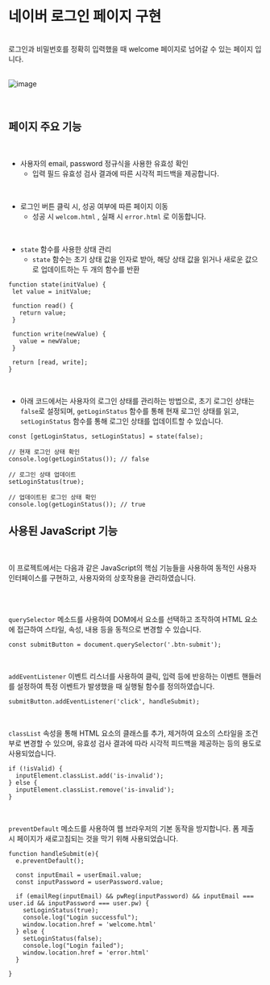 # 네이버 로그인 페이지 구현
<br/>
로그인과 비밀번호를 정확히 입력했을 때 welcome 페이지로 넘어갈 수 있는 페이지 입니다.


<br/>
<br/>


![image](https://github.com/sulahhong/js-homework/assets/100662448/5e8c26b6-b768-4536-8e13-c7b6823afe7b)


<br/>

## 페이지 주요 기능
<br/>

- 사용자의 email, password 정규식을 사용한 유효성 확인
  - 입력 필드 유효성 검사 결과에 따른 시각적 피드백을 제공합니다.

<br/>

- 로그인 버튼 클릭 시, 성공 여부에 따른 페이지 이동
  - 성공 시 `welcom.html` , 실패 시 `error.html` 로 이동합니다.
 
<br/>


- `state` 함수를 사용한 상태 관리
    - `state` 함수는 초기 상태 값을 인자로 받아, 해당 상태 값을 읽거나 새로운 값으로 업데이트하는 두 개의 함수를 반환

 ``` 
function state(initValue) {
  let value = initValue;

  function read() {
    return value;
  }

  function write(newValue) {
    value = newValue;
  }

  return [read, write];
}
 ```

<br/>


  - 아래 코드에서는 사용자의 로그인 상태를 관리하는 방법으로, 초기 로그인 상태는 `false`로 설정되며, `getLoginStatus` 함수를 통해 현재 로그인 상태를 읽고, `setLoginStatus` 함수를 통해 로그인 상태를 업데이트할 수 있습니다.


 ``` 
const [getLoginStatus, setLoginStatus] = state(false);

// 현재 로그인 상태 확인
console.log(getLoginStatus()); // false

// 로그인 상태 업데이트
setLoginStatus(true);

// 업데이트된 로그인 상태 확인
console.log(getLoginStatus()); // true
 ``` 



## 사용된 JavaScript 기능
<br/>

이 프로젝트에서는 다음과 같은 JavaScript의 핵심 기능들을 사용하여 동적인 사용자 인터페이스를 구현하고, 사용자와의 상호작용을 관리하였습니다.

<br/>


<br/>

`querySelector` 메소드를 사용하여 DOM에서 요소를 선택하고 조작하여 HTML 요소에 접근하여 스타일, 속성, 내용 등을 동적으로 변경할 수 있습니다.
````
const submitButton = document.querySelector('.btn-submit');
````

<br/>

`addEventListener` 이벤트 리스너를 사용하여 클릭, 입력 등에 반응하는 이벤트 핸들러를 설정하여 특정 이벤트가 발생했을 때 실행될 함수를 정의하였습니다.
````
submitButton.addEventListener('click', handleSubmit);
````

<br/>

`classList` 속성을 통해 HTML 요소의 클래스를 추가, 제거하여 요소의 스타일을 조건부로 변경할 수 있으며, 유효성 검사 결과에 따라 시각적 피드백을 제공하는 등의 용도로 사용되었습니다.
````
if (!isValid) {
  inputElement.classList.add('is-invalid');
} else {
  inputElement.classList.remove('is-invalid');
}
````

<br/>

`preventDefault` 메소드를 사용하여 웹 브라우저의 기본 동작을 방지합니다. 폼 제출 시 페이지가 새로고침되는 것을 막기 위해 사용되었습니다.
````
function handleSubmit(e){
  e.preventDefault();
  
  const inputEmail = userEmail.value;
  const inputPassword = userPassword.value;

  if (emailReg(inputEmail) && pwReg(inputPassword) && inputEmail === user.id && inputPassword === user.pw) {
    setLoginStatus(true); 
    console.log("Login successful");
    window.location.href = 'welcome.html'
  } else {
    setLoginStatus(false); 
    console.log("Login failed");
    window.location.href = 'error.html'
  }

}
````

<br/>




